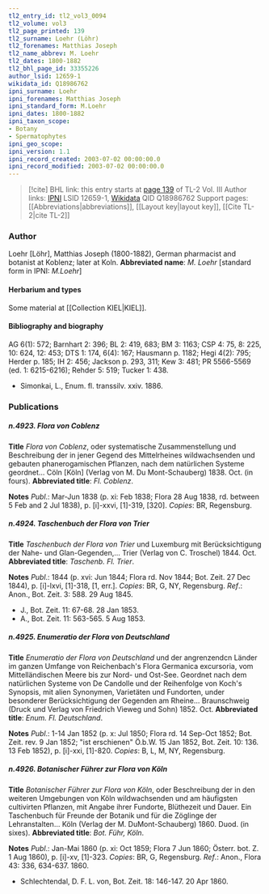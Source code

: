 ```yaml
---
tl2_entry_id: tl2_vol3_0094
tl2_volume: vol3
tl2_page_printed: 139
tl2_surname: Loehr (Löhr)
tl2_forenames: Matthias Joseph
tl2_name_abbrev: M. Loehr
tl2_dates: 1800-1882
tl2_bhl_page_id: 33355226
author_lsid: 12659-1
wikidata_id: Q18986762
ipni_surname: Loehr
ipni_forenames: Matthias Joseph
ipni_standard_form: M.Loehr
ipni_dates: 1800-1882
ipni_taxon_scope: 
- Botany
- Spermatophytes
ipni_geo_scope: 
ipni_version: 1.1
ipni_record_created: 2003-07-02 00:00:00.0
ipni_record_modified: 2003-07-02 00:00:00.0
---
```


> [!cite] BHL link: this entry starts at [page 139](https://www.biodiversitylibrary.org/page/33355226) of TL-2 Vol. III
> Author links: [IPNI](https://www.ipni.org/a/12659-1) LSID 12659-1, [Wikidata](https://www.wikidata.org/wiki/Q18986762) QID Q18986762
> Support pages: [[Abbreviations|abbreviations]], [[Layout key|layout key]], [[Cite TL-2|cite TL-2]]

### Author

Loehr \[Löhr\], Matthias Joseph (1800-1882), German pharmacist and botanist at Koblenz; later at Koln. 
**Abbreviated name**: *M. Loehr* \[standard form in IPNI: *M.Loehr*\]

#### Herbarium and types

Some material at [[Collection KIEL|KIEL]].

#### Bibliography and biography

AG 6(1): 572; Barnhart 2: 396; BL 2: 419, 683; BM 3: 1163; CSP 4: 75, 8: 225, 10: 624, 12: 453; DTS 1: 174, 6(4): 167; Hausmann p. 1182; Hegi 4(2): 795; Herder p. 185; IH 2: 456; Jackson p. 293, 311; Kew 3: 481; PR 5566-5569 (ed. 1: 6215-6216); Rehder 5: 519; Tucker 1: 438.
- Simonkai, L., Enum. fl. transsilv. xxiv. 1886.

### Publications

##### n.4923. Flora von Coblenz

**Title**
*Flora von Coblenz*, oder systematische Zusammenstellung und Beschreibung der in jener Gegend des Mittelrheines wildwachsenden und gebauten phanerogamischen Pflanzen, nach dem natürlichen Systeme geordnet... Cöln \[Köln\] (Verlag von M. Du Mont-Schauberg) 1838. Oct. (in fours).
**Abbreviated title**: *Fl. Coblenz*.

**Notes**
*Publ*.: Mar-Jun 1838 (p. xi: Feb 1838; Flora 28 Aug 1838, rd. between 5 Feb and 2 Jul 1838), p. \[i\]-xxvi, \[1\]-319, \[320\]. *Copies*: BR, Regensburg.

##### n.4924. Taschenbuch der Flora von Trier

**Title**
*Taschenbuch der Flora von Trier* und Luxemburg mit Berücksichtigung der Nahe- und Glan-Gegenden,... Trier (Verlag von C. Troschel) 1844. Oct.
**Abbreviated title**: *Taschenb. Fl. Trier*.

**Notes**
*Publ*.: 1844 (p. xvi: Jun 1844; Flora rd. Nov 1844; Bot. Zeit. 27 Dec 1844), p. \[i\]-lxvi, \[1\]-318, \[1, err.\]. *Copies*: BR, G, NY, Regensburg.
*Ref*.: Anon., Bot. Zeit. 3: 588. 29 Aug 1845.
- J., Bot. Zeit. 11: 67-68. 28 Jan 1853.
- A., Bot. Zeit. 11: 563-565. 5 Aug 1853.

##### n.4925. Enumeratio der Flora von Deutschland

**Title**
*Enumeratio der Flora von Deutschland* und der angrenzendcn Länder im ganzen Umfange von Reichenbach's Flora Germanica excursoria, vom Mittelländischen Meere bis zur Nord- und Ost-See. Geordnet nach dem natürlichen Systeme von De Candolle und der Reihenfolge von Koch's Synopsis, mit alien Synonymen, Varietäten und Fundorten, under besonderer Berücksichtigung der Gegenden am Rheine... Braunschweig (Druck und Verlag von Friedrich Vieweg und Sohn) 1852. Oct.
**Abbreviated title**: *Enum. Fl. Deutschland*.

**Notes**
*Publ*.: 1-14 Jan 1852 (p. x: Jul 1850; Flora rd. 14 Sep-Oct 1852; Bot. Zeit. rev. 9 Jan 1852; "ist erschienen" Ö.b.W. 15 Jan 1852, Bot. Zeit. 10: 136. 13 Feb 1852), p. \[i\]-xxi, \[1\]-820.
*Copies*: B, L, M, NY, Regensburg.

##### n.4926. Botanischer Führer zur Flora von Köln

**Title**
*Botanischer Führer zur Flora von Köln*, oder Beschreibung der in den weiteren Umgebungen von Köln wildwachsenden und am häufigsten cultivirten Pflanzen, mit Angabe ihrer Fundorte, Blüthezeit und Dauer. Ein Taschenbuch für Freunde der Botanik und für die Zöglinge der Lehranstalten... Köln (Verlag der M. DuMont-Schauberg) 1860. Duod. (in sixes).
**Abbreviated title**: *Bot. Führ, Köln*.

**Notes**
*Publ*.: Jan-Mai 1860 (p. xi: Oct 1859; Flora 7 Jun 1860; Österr. bot. Z. 1 Aug 1860), p. \[i\]-xv, \[1\]-323. *Copies*: BR, G, Regensburg.
*Ref*.: Anon., Flora 43: 336, 634-637. 1860.
- Schlechtendal, D. F. L. von, Bot. Zeit. 18: 146-147. 20 Apr 1860.

